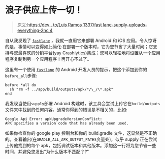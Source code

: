 # 浪子供应上传一切！

> 原文:[https://dev . to/Luis Ramos 1337/fast lane-supply-uploads-everything-2nc 4](https://dev.to/luisramos1337/fastlane-supply-uploads-everything-2nc4)

自从我发现了 [`fastlane`](https://fastlane.tools/) ，我就一直用它来部署 Android 和 iOS 应用。令人惊讶的是，事情可以变得如此简化:在部署一个版本时，它为您节省了大量时间；它支持与您最喜欢的分销平台(yay Crashlytics)集成；您可以轻松地将设置从一个应用程序复制到另一个应用程序！再开心不过了。

这里有一个使用 [`fastlane`](https://fastlane.tools/) 的 Android 开发人员的提示，把这个添加到你的`before_all`步骤:

```
before *all do
  sh "rm -f ../app/build/outputs/apk/*/\_/\*.apk"
end 
```

我发现当使用`supply`部署 Android 构建时，该工具会尝试上传它在`build/outputs`文件夹中找到的任何内容。通常你得到的错误是不相关的，比如:

```
Google Api Error: apkUpgradeVersionConflict:
APK specifies a version code that has already been used. 
```

如果你检查你的 google play 控制台和你的 build.gradle 文件，这显然是不正确的。查看输出(在`GRADLE_ALL_APK_OUTPUT_PATHS`变量处)，似乎 supply 正在尝试上传他找到的每个 apk，包括调试版本和其他版本。添加这一行将为您节省一些时间，并避免您发出“为什么版本不匹配？?"